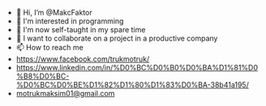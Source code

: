 - 👋 Hi, I’m @MakcFaktor
- 👀 I'm interested in programming
- 🌱 I'm now self-taught in my spare time
- 💞️ I want to collaborate on a project in a productive company
- 📫 How to reach me  
- https://www.facebook.com/trukmotruk/
- https://www.linkedin.com/in/%D0%BC%D0%B0%D0%BA%D1%81%D0%B8%D0%BC-%D0%BC%D0%BE%D1%82%D1%80%D1%83%D0%BA-38b41a195/
- motrukmaksim01@gmail.com
<!---
MakcFaktor/MakcFaktor is a ✨ special ✨ repository because its `README.md` (this file) appears on your GitHub profile.
You can click the Preview link to take a look at your changes.
--->
